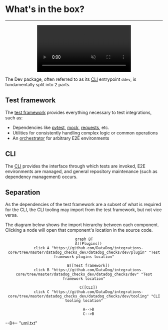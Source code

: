 # What's in the box?

-----

<div align="center">
    <video preload="auto" autoplay loop muted>
        <source src="https://media.giphy.com/media/OuUZAQSyGSfHG/giphy.mp4" type="video/mp4"></source>
    </video>
</div>

The Dev package, often referred to as its [CLI](cli.md) entrypoint `ddev`, is fundamentally split into 2 parts.

## Test framework

The [test framework](test.md) provides everything necessary to test integrations, such as:

- Dependencies like [pytest](https://github.com/pytest-dev/pytest), [mock](https://github.com/testing-cabal/mock), [requests](https://github.com/psf/requests), etc.
- Utilities for consistently handling complex logic or common operations
- An [orchestrator](plugins.md#environment-manager) for arbitrary E2E environments

## CLI

The [CLI](cli.md) provides the interface through which tests are invoked, E2E environments are managed, and general repository maintenance (such as dependency management) occurs.

## Separation

As the dependencies of the test framework are a subset of what is required for the CLI, the CLI tooling may import from the test framework, but not vice versa.

The diagram below shows the import hierarchy between each component. Clicking a node will open that component's location in the source code.

<div align="center" markdown="1">

```mermaid
graph BT
    A([Plugins])
    click A "https://github.com/DataDog/integrations-core/tree/master/datadog_checks_dev/datadog_checks/dev/plugin" "Test framework plugins location"

    B([Test framework])
    click B "https://github.com/DataDog/integrations-core/tree/master/datadog_checks_dev/datadog_checks/dev" "Test framework location"

    C([CLI])
    click C "https://github.com/DataDog/integrations-core/tree/master/datadog_checks_dev/datadog_checks/dev/tooling" "CLI tooling location"

    A-->B
    C-->B
```

</div>

--8<-- "uml.txt"
